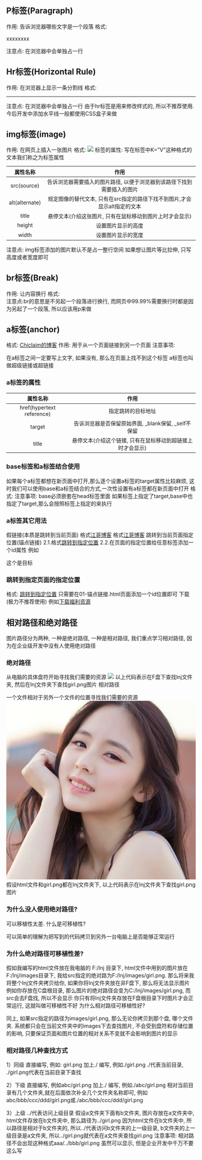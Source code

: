 ## P标签(Paragraph)
作用:
    告诉浏览器哪些文字是一个段落
格式:
<p>xxxxxxxx</p>
注意点:
    在浏览器中会单独占一行

## Hr标签(Horizontal Rule)
作用:
    在浏览器上显示一条分割线
格式:
<hr />
注意点:
    在浏览器中会单独占一行
    由于hr标签是用来修改样式的, 所以不推荐使用. 今后开发中添加水平线一般都使用CSS盒子来做



## img标签(image)
作用: 在网页上插入一张图片
格式: <img src="图片路径" />
标签的属性: 写在标签中K=”V”这种格式的文本我们称之为标签属性

| 属性名称 | 作用 |
| :------: | :------: |
| src(source) | 告诉浏览器需要插入的图片路径, 以便于浏览器到该路径下找到需要插入的图片 |
| alt(alternate) | 规定图像的替代文本, 只有在src指定的路径下找不到图片,才会显示alt指定的文本 |
| title | 悬停文本(介绍这张图片, 只有在鼠标移动到图片上时才会显示) |
| height | 设置图片显示的高度 |
| width |设置图片显示的宽度 |

注意点:
    img标签添加的图片默认不是占一整行空间
    如果想让图片等比拉伸, 只写高度或者宽度即可


## br标签(Break)
作用: 让内容换行
格式:<br/>
注意点:br的意思是不另起一个段落进行换行, 而网页中99.99%需要换行时都是因为另起了一个段落, 所以应该用p来做


## a标签(anchor)

格式: <a href="">Chiclaim的博客</a>
作用: 用于从一个页面链接到另一个页面
注意事项:

在a标签之间一定要写上文字, 如果没有, 那么在页面上找不到这个标签
a标签也叫做超级链接或超链接

### a标签的属性
| 属性名称 | 作用 |
| :------: | :------: |
| href(hypertext reference)	| 指定跳转的目标地址 |
| target | 告诉浏览器是否保留原始界面, _blank保留, _self不保留 |
| title | 悬停文本(介绍这个链接, 只有在鼠标移动到超链接上时才会显示) |

### base标签和a标签结合使用
如果每个a标签都想在新页面中打开,那么逐个设置a标签的target属性比较麻烦, 这时我们可以使用base和a标签结合的方式,一次性设置有a标签都在新页面中打开
格式: <base target="_blank" />
注意事项:
base必须嵌套在head标签里面
如果标签上指定了target,base中也指定了target,那么会按照标签上指定的来执行

### a标签其它用法
假链接(本质是跳转到当前页面)
格式<a href="#">江哥博客</a>
格式<a href="javascript:">江哥博客</a>
跳转到当前页面指定位置(锚点链接)
2.1.格式<a href="#location">跳转到指定位置</a>
2.2.在页面的指定位置给任意标签添加一个id属性
例如 <p id="location">这个是目标</p>

### 跳转到指定页面的指定位置
格式: <a href="01-锚点链接.html#location">跳转到指定位置</a>
只需要在01-锚点链接.html页面添加一个id位置即可
下载(极力不推荐使用)
例如<a href="girl.zip">下载福利资源<a/>




## 相对路径和绝对路径

图片路径分为两种, 一种是绝对路径, 一种是相对路径, 我们重点学习相对路径, 因为在企业级开发中没有人使用绝对路径


### 绝对路径
从电脑的具体盘符开始寻找我们需要的资源
<img src="F:/lnj/girl.png" />
以上代码表示在F盘下查找lnj文件夹, 然后在lnj文件夹下查找girl.png图片
相对路径

一个文件相对于另外一个文件的位置寻找我们需要的资源
<img src="girl.png" />
假设html文件和girl.png都在lnj文件夹下, 以上代码表示在lnj文件夹下查找girl.png图片

### 为什么没人使用绝对路径?

可以移植性太差.
什么是可移植性?

可以简单的理解为把写到的代码拷贝到另外一台电脑上是否能够正常运行

### 为什么绝对路径可移植性差?

假如我编写的html文件放在我电脑的 F:/lnj 目录下, html文件中用到的图片放在F:/lnj/images目录下, 我给src指定的绝对路为F:/lnj/images/girl.png. 那么将来我将整个lnj文件夹拷贝给你, 如果你将lnj文件夹放在非F盘下, 那么将无法显示图片
例如你存放在C盘根目录, 那么图片的绝对路径会变为C:/lnj/images/girl.png, 而src会去F盘找, 所以不会显示
你只有将lnj文件夹存放在F盘根目录下时图片才会正常运行, 这就叫做可移植性不好
为什么相对路径可移植性好?

同上, 如果src指定的路径为images/girl.png, 那么无论你拷贝到那个盘, 哪个文件夹. 系统都只会在当前文件夹中的images下去查找图片, 不会受到盘符和存储位置的影响, 只要保证页面和图片位置的相对关系不变就不会影响到图片的显示

### 相对路径几种查找方式

1）同级
直接编写, 例如: girl.png
加上./ 编写, 例如./girl.png
./代表当前目录, ./girl.png代表在当前目录下查找

2）下级
直接编写, 例如abc/girl.png
加上./ 编写, 例如./abc/girl.png
相对当前目录有几个文件夹,就在后面依次补全几个文件夹名称即可, 例如 abc/bbb/ccc/ddd/girl.png或./abc/bbb/ccc/ddd/girl.png

3）上级
../代表访问上级目录
假设a文件夹下面有b文件夹, 图片存放在a文件夹中, html文件存放在b文件夹中, 那么路径为../girl.png
因为html文件在b文件夹中, 所以路径是相对于b文件夹的, 所以../代表访问b文件夹的上一级目录, b文件夹的上一级目录是a文件夹, 所以../girl.png就代表在a文件夹查找girl.png
注意事项:
相对路径不会出现这种格式aaa/../bbb/girl.png
虽然可以显示, 但是企业开发中千万不要这么写





